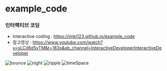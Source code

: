 # example_code

### 인터렉티브 코딩
- Interactive coding : https://imki123.github.io/example_code
- 참고영상 : https://www.youtube.com/watch?v=sLCiI6d5vTM&t=183s&ab_channel=InteractiveDeveloperInteractiveDeveloper

![bounce](https://user-images.githubusercontent.com/43270441/100179141-af32e180-2f18-11eb-8bf8-b29d1c08d3ab.jpg)
![night](https://user-images.githubusercontent.com/43270441/100179156-b5c15900-2f18-11eb-811e-864052b453c9.jpg)
![ripple](https://user-images.githubusercontent.com/43270441/100179160-b8bc4980-2f18-11eb-9923-2e270d009aab.jpg)
![timeSpace](https://user-images.githubusercontent.com/43270441/100179163-bb1ea380-2f18-11eb-8471-b47020f07e2b.jpg)
